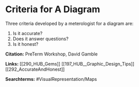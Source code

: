 # Criteria for A Diagram 

Three criteria developed by a meterologist for a diagram are: 

1. Is it accurate? 
2. Does it answer questions?
3. Is it honest? 


**Citation:**
PreTerm Workshop, David Gamble 

**Links:**
[[290_HUB_Gems]]
[[197_HUB__Graphic_Design_Tips]]
[[292_AccurateAndHonest]]

**Searchterms:**
#VisualRepresentation/Maps 





